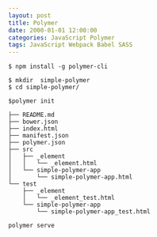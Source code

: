 ```yaml
---
layout: post
title: Polymer
date: 2000-01-01 12:00:00 
categories: JavaScript Polymer
tags: JavaScript Webpack Babel SASS
---
```


```terminal
$ npm install -g polymer-cli
````

```terminal
$ mkdir  simple-polymer
$ cd simple-polymer/
```

```terminal
$polymer init
````

```terminal
├── README.md
├── bower.json
├── index.html
├── manifest.json
├── polymer.json
├── src
│   ├── _element
│   │   └── _element.html
│   └── simple-polymer-app
│       └── simple-polymer-app.html
└── test
    ├── _element
    │   └── _element_test.html
    └── simple-polymer-app
        └── simple-polymer-app_test.html
```

```terminal
polymer serve
```



